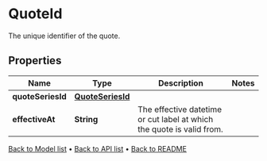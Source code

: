 

# QuoteId

The unique identifier of the quote.

## Properties

| Name | Type | Description | Notes |
|------------ | ------------- | ------------- | -------------|
|**quoteSeriesId** | [**QuoteSeriesId**](QuoteSeriesId.md) |  |  |
|**effectiveAt** | **String** | The effective datetime or cut label at which the quote is valid from. |  |



[Back to Model list](../README.md#documentation-for-models) &#8226; [Back to API list](../README.md#documentation-for-api-endpoints) &#8226; [Back to README](../README.md)


